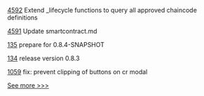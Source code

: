 
[4592](https://github.com/hyperledger/fabric/pull/4592) Extend _lifecycle functions to query all approved chaincode definitions

[4591](https://github.com/hyperledger/fabric/pull/4591) Update smartcontract.md

[135](https://github.com/hyperledger/besu-native/pull/135) prepare for 0.8.4-SNAPSHOT

[134](https://github.com/hyperledger/besu-native/pull/134) release version 0.8.3

[1059](https://github.com/hyperledger/aries-mobile-agent-react-native/pull/1059) fix: prevent clipping of buttons on cr modal


[See more >>>](https://start-here.hyperledger.org/pull-requests)
